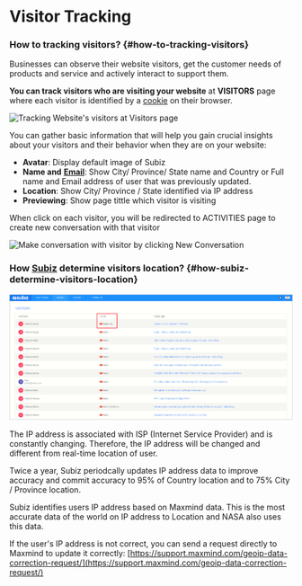 # Visitor Tracking

### How to tracking visitors? {#how-to-tracking-visitors}

Businesses can observe their website visitors, get the customer needs of products and service and actively interact to support them.

**You can track visitors who are visiting your website** at **VISITORS** page where each visitor is identified by a [cookie](https://en.wikipedia.org/wiki/HTTP_cookie) on their browser.

![Tracking Website&apos;s visitors at Visitors page](https://blobscdn.gitbook.com/v0/b/gitbook-28427.appspot.com/o/assets%2F-LCRyorjbiqahpgQn1sP%2F-LD0dGwdafSEXk1GD2P3%2F-LD0dapi2mJP5goMj3f7%2FVisitor-page.png?alt=media&token=2d19f1c6-2df1-48e4-b1f6-40f300025e49)

You can gather basic information that will help you gain crucial insights about your visitors and their behavior when they are on your website:

* **Avatar**: Display default image of Subiz
* **Name and** [**Email**](https://subiz.com/email.html): Show City/ Province/ State name and Country or Full name and Email address of user that was previously updated.
* **Location**: Show City/ Province / State identified via IP address
* **Previewing**: Show page tittle which visitor is visiting

When click on each visitor, you will be redirected to ACTIVITIES page to create new conversation with that visitor

![Make conversation with visitor by clicking New Conversation](https://blobscdn.gitbook.com/v0/b/gitbook-28427.appspot.com/o/assets%2F-LCRyorjbiqahpgQn1sP%2F-LD0dGwdafSEXk1GD2P3%2F-LD0dVmWSJ2erTitjWHW%2Fnew-conversation.png?alt=media&token=b65f1570-77bc-403a-9989-653736667a7d)

### How [Subiz](https://subiz.com/email.html) determine visitors location? {#how-subiz-determine-visitors-location}

![Identify visitor&apos;s location based on IP address](../../.gitbook/assets/assets-2f-lcrbjdxgv2cwmzzedgk-2f-ld4fmokslbia6nodt7i-2f-ld4fphuyv5jpydwjki5-2fassets2f-lcrbjdxgv2cwm.png)

The IP address is associated with ISP \(Internet Service Provider\) and is constantly changing. Therefore, the IP address will be changed and different from real-time location of user.

Twice a year, Subiz periodcally updates IP address data to improve accuracy and commit accuracy to 95% of Country location and to 75% City / Province location.

Subiz identifies users IP address based on Maxmind data. This is the most accurate data of the world on IP address to Location and NASA also uses this data.

If the user's IP address is not correct, you can send a request directly to Maxmind to update it correctly: [https://support.maxmind.com/geoip-data-correction-request/](https://support.maxmind.com/geoip-data-correction-request/)



